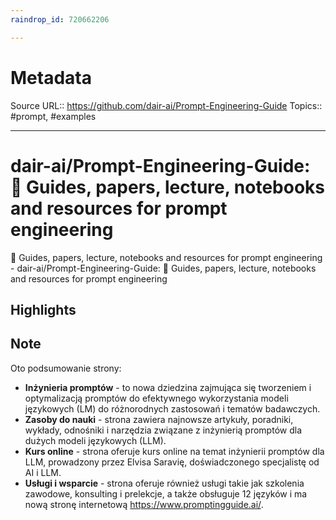 ```yaml
---
raindrop_id: 720662206

---
```


# Metadata
Source URL:: https://github.com/dair-ai/Prompt-Engineering-Guide
Topics:: #prompt, #examples

---
# dair-ai/Prompt-Engineering-Guide: 🐙 Guides, papers, lecture, notebooks and resources for prompt engineering

🐙 Guides, papers, lecture, notebooks and resources for prompt engineering - dair-ai/Prompt-Engineering-Guide: 🐙 Guides, papers, lecture, notebooks and resources for prompt engineering

## Highlights
## Note

Oto podsumowanie strony:

- **Inżynieria promptów** - to nowa dziedzina zajmująca się tworzeniem i optymalizacją promptów do efektywnego wykorzystania modeli językowych (LM) do różnorodnych zastosowań i tematów badawczych.
- **Zasoby do nauki** - strona zawiera najnowsze artykuły, poradniki, wykłady, odnośniki i narzędzia związane z inżynierią promptów dla dużych modeli językowych (LLM).
- **Kurs online** - strona oferuje kurs online na temat inżynierii promptów dla LLM, prowadzony przez Elvisa Saravię, doświadczonego specjalistę od AI i LLM.
- **Usługi i wsparcie** - strona oferuje również usługi takie jak szkolenia zawodowe, konsulting i prelekcje, a także obsługuje 12 języków i ma nową stronę internetową https://www.promptingguide.ai/.